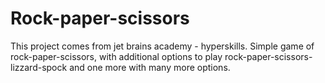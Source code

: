 # Rock-paper-scissors

This project comes from jet brains academy - hyperskills. 
Simple game of rock-paper-scissors, with additional options to play rock-paper-scissors-lizzard-spock and one more with many more options.  
